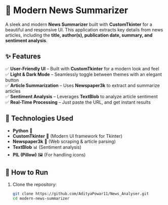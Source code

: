 # 📰 Modern News Summarizer  
A sleek and modern **News Summarizer** built with **CustomTkinter** for a beautiful and responsive UI. This application extracts key details from news articles, including the **title, author(s), publication date, summary, and sentiment analysis**.  

## ✨ Features  
✅ **User-Friendly UI** – Built with **CustomTkinter** for a modern look and feel  
✅ **Light & Dark Mode** – Seamlessly toggle between themes with an elegant button  
✅ **Article Summarization** – Uses **Newspaper3k** to extract and summarize articles  
✅ **Sentiment Analysis** – Leverages **TextBlob** to analyze article sentiment  
✅ **Real-Time Processing** – Just paste the URL, and get instant results  

## 🔧 Technologies Used  
- **Python** 🐍  
- **CustomTkinter** 🎨 (Modern UI framework for Tkinter)  
- **Newspaper3k** 📰 (Web scraping & article parsing)  
- **TextBlob** 📊 (Sentiment analysis)  
- **PIL (Pillow)** 🖼 (For handling icons)  

## 🚀 How to Run  
1. Clone the repository:  
   ```bash
   git clone https://github.com/AdityaPowar11/News_Analyser.git
   cd modern-news-summarizer
